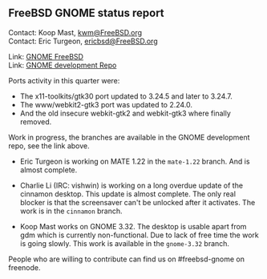 ## FreeBSD GNOME status report ##

Contact: Koop Mast, <kwm@FreeBSD.org>  
Contact: Eric Turgeon, <ericbsd@FreeBSD.org>  

Link: [GNOME FreeBSD](https://freebsd.org/gnome/)  
Link: [GNOME development Repo](https://github.com/freebsd/freebsd-ports-gnome)  

Ports activity in this quarter were:

* The x11-toolkits/gtk30 port updated to 3.24.5 and later to 3.24.7.
* The www/webkit2-gtk3 port was updated to 2.24.0.
* And the old insecure webkit-gtk2 and webkit-gtk3 where finally removed.

Work in progress, the branches are available in the GNOME development
repo, see the link above.

* Eric Turgeon is working on MATE 1.22 in the `mate-1.22` branch.
  And is almost complete.
* Charlie Li (IRC: vishwin) is working on a long overdue update of
  the cinnamon desktop.  This update is almost complete. The only
  real blocker is that the screensaver can't be unlocked after it
  activates. The work is in the `cinnamon` branch.

* Koop Mast works on GNOME 3.32. The desktop is usable apart from
  gdm which is currently non-functional. Due to lack of free time
  the work is going slowly. This work is available in the `gnome-3.32`
  branch.

People who are willing to contribute can find us on #freebsd-gnome
on freenode.
